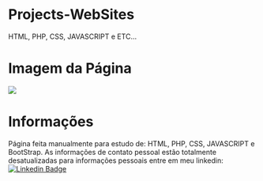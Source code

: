 # Projects-WebSites
HTML, PHP, CSS, JAVASCRIPT e ETC...
# Imagem da Página
<img src="https://uploaddeimagens.com.br/images/003/077/520/full/Screenshot_4.png?1612982420" />

# Informações
Página feita manualmente para estudo de: HTML, PHP, CSS, JAVASCRIPT e BootStrap.
As informações de contato pessoal estão totalmente desatualizadas para informações pessoais
entre em meu linkedin: <a href="https://www.linkedin.com/in/igorvj/">![Linkedin Badge](https://img.shields.io/badge/LinkedIn-0077B5?style=for-the-badge&logo=linkedin&logoColor=white)</a>
